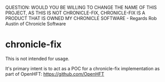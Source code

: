 QUESTION: WOULD YOU BE WILLING TO CHANGE THE NAME OF THIS PROJECT, AS THIS IS NOT CHRONICLE-FIX, CHRONICLE-FIX IS A PRODUCT THAT IS OWNED MY CHRONICLE SOFTWARE - Regards Rob Austin of Chronicle Software

chronicle-fix
=============
This is not intended for usage.

It's primary intent is to act as a POC for a chronicle-fix implementation as part of OpenHFT: https://github.com/OpenHFT
